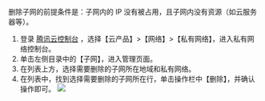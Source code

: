 删除子网的前提条件是：子网内的 IP 没有被占用，且子网内没有资源（如云服务器等）。
1. 登录 [腾讯云控制台](https://console.cloud.tencent.com/) ，选择【云产品】>【网络】>【私有网络】，进入私有网络控制台。
2. 单击左侧目录中的【子网】，进入管理页面。
3. 在列表上方，选择需要删除的子网所在地域和私有网络。
4. 在列表中，找到选择需要删除的子网所在行，单击操作栏中【删除】，并确认操作即可。
![](https://main.qcloudimg.com/raw/5ca3dfd5d329b31c88aa8259ea527214.png)
